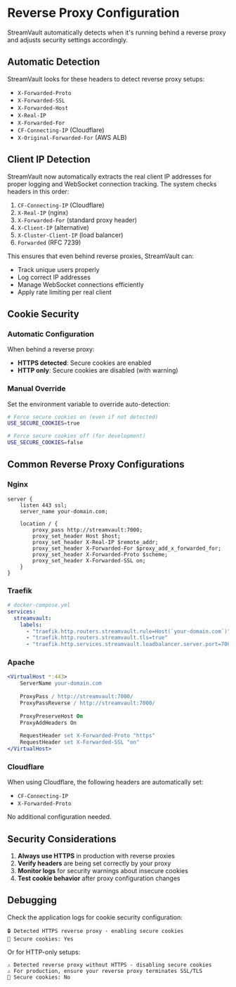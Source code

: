 # Reverse Proxy Configuration

StreamVault automatically detects when it's running behind a reverse proxy and adjusts security settings accordingly.

## Automatic Detection

StreamVault looks for these headers to detect reverse proxy setups:

- `X-Forwarded-Proto`
- `X-Forwarded-SSL`
- `X-Forwarded-Host`
- `X-Real-IP`
- `X-Forwarded-For`
- `CF-Connecting-IP` (Cloudflare)
- `X-Original-Forwarded-For` (AWS ALB)

## Client IP Detection

StreamVault now automatically extracts the real client IP addresses for proper logging and WebSocket connection tracking. The system checks headers in this order:

1. `CF-Connecting-IP` (Cloudflare)
2. `X-Real-IP` (nginx)
3. `X-Forwarded-For` (standard proxy header)
4. `X-Client-IP` (alternative)
5. `X-Cluster-Client-IP` (load balancer)
6. `Forwarded` (RFC 7239)

This ensures that even behind reverse proxies, StreamVault can:
- Track unique users properly
- Log correct IP addresses
- Manage WebSocket connections efficiently
- Apply rate limiting per real client

## Cookie Security

### Automatic Configuration

When behind a reverse proxy:
- **HTTPS detected**: Secure cookies are enabled
- **HTTP only**: Secure cookies are disabled (with warning)

### Manual Override

Set the environment variable to override auto-detection:

```bash
# Force secure cookies on (even if not detected)
USE_SECURE_COOKIES=true

# Force secure cookies off (for development)
USE_SECURE_COOKIES=false
```

## Common Reverse Proxy Configurations

### Nginx

```nginx
server {
    listen 443 ssl;
    server_name your-domain.com;
    
    location / {
        proxy_pass http://streamvault:7000;
        proxy_set_header Host $host;
        proxy_set_header X-Real-IP $remote_addr;
        proxy_set_header X-Forwarded-For $proxy_add_x_forwarded_for;
        proxy_set_header X-Forwarded-Proto $scheme;
        proxy_set_header X-Forwarded-SSL on;
    }
}
```

### Traefik

```yaml
# docker-compose.yml
services:
  streamvault:
    labels:
      - "traefik.http.routers.streamvault.rule=Host(`your-domain.com`)"
      - "traefik.http.routers.streamvault.tls=true"
      - "traefik.http.services.streamvault.loadbalancer.server.port=7000"
```

### Apache

```apache
<VirtualHost *:443>
    ServerName your-domain.com
    
    ProxyPass / http://streamvault:7000/
    ProxyPassReverse / http://streamvault:7000/
    
    ProxyPreserveHost On
    ProxyAddHeaders On
    
    RequestHeader set X-Forwarded-Proto "https"
    RequestHeader set X-Forwarded-SSL "on"
</VirtualHost>
```

### Cloudflare

When using Cloudflare, the following headers are automatically set:
- `CF-Connecting-IP`
- `X-Forwarded-Proto`

No additional configuration needed.

## Security Considerations

1. **Always use HTTPS** in production with reverse proxies
2. **Verify headers** are being set correctly by your proxy
3. **Monitor logs** for security warnings about insecure cookies
4. **Test cookie behavior** after proxy configuration changes

## Debugging

Check the application logs for cookie security configuration:

```
🔒 Detected HTTPS reverse proxy - enabling secure cookies
🍪 Secure cookies: Yes
```

Or for HTTP-only setups:

```
⚠️ Detected reverse proxy without HTTPS - disabling secure cookies
⚠️ For production, ensure your reverse proxy terminates SSL/TLS
🍪 Secure cookies: No
```
